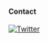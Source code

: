#### Contact

[![Twitter](https://img.shields.io/badge/Twitter-1DA1F2.svg?style=for-the-badge&logo=Twitter&logoColor=white)](https://twitter.com/kurobara)

